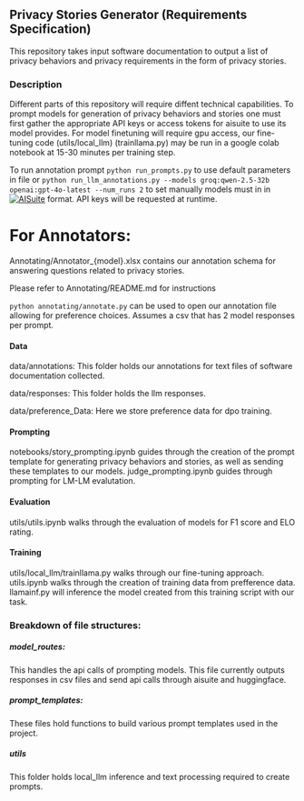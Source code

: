 ## Privacy Stories Generator (Requirements Specification) 

This repository takes input software documentation to output a list of privacy behaviors and privacy requirements in the form of privacy stories. 


### Description 

Different parts of this repository will require diffent technical capabilities.
To prompt models for generation of privacy behaviors and stories one must first gather the appropriate API keys or access tokens for aisuite to use its model provides. 
For model finetuning will require gpu access, our fine-tuning code (utils/local_llm) (trainllama.py) may be run in a google colab notebook at 15-30 minutes per training step.

To run annotation prompt ```python run_prompts.py``` to use default parameters in file or 
```python run_llm_annotations.py --models groq:qwen-2.5-32b openai:gpt-4o-latest --num_runs 2``` to set manually models must in in [![AISuite](https://img.shields.io/badge/AI%20Suite-violet)](https://github.com/andrewyng/aisuite) format. API keys will be requested at runtime. 

# For Annotators: 

Annotating/Annotator_{model}.xlsx contains our annotation schema for answering questions related to privacy stories. 

Please refer to Annotating/README.md for instructions 

```python annotating/annotate.py``` can be used to open our annotation file allowing for preference choices. Assumes a csv that has 2 model responses per prompt. 

#### Data

data/annotations: 
This folder holds our annotations for text files of software documentation collected. 

data/responses:
This folder holds the llm responses.

data/preference_Data:
Here we store preference data for dpo training. 


#### Prompting 

notebooks/story_prompting.ipynb guides through the creation of the prompt template for generating privacy behaviors and stories, as well as sending these templates to our models. 
judge_prompting.ipynb guides through prompting for LM-LM evalutation. 


#### Evaluation 

utils/utils.ipynb walks through the evaluation of models for F1 score and ELO rating. 


#### Training
utils/local_llm/trainllama.py walks through our fine-tuning approach. utils.ipynb walks through the creation of training data from prefference data. llamainf.py will inference the model created from this training script with our task. 


### Breakdown of file structures:

##### model_routes:
This handles the api calls of prompting models. This file currently outputs responses in csv files and send api calls through aisuite and huggingface. 

##### prompt_templates:
These files hold functions to build various prompt templates used in the project. 

##### utils 
This folder holds local_llm inference and text processing required to create prompts. 







